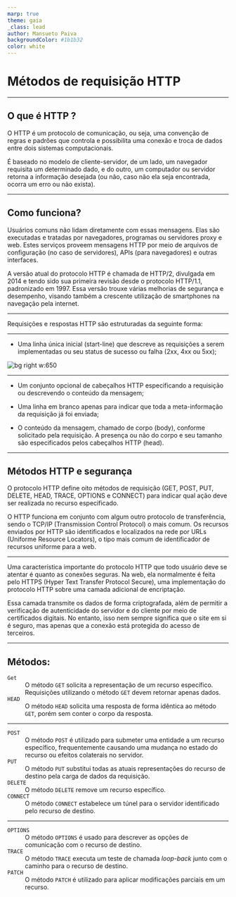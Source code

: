 ```yaml
---
marp: true
theme: gaia
_class: lead
author: Mansueto Paiva
backgroundColor: #1b1b32
color: white
---
```

# Métodos de requisição HTTP
---
## O que é HTTP ?

O HTTP é um protocolo de comunicação, ou seja, uma convenção de regras e padrões que controla e possibilita uma conexão e troca de dados entre dois sistemas computacionais.

É baseado no modelo de cliente-servidor, de um lado, um navegador requisita um determinado dado, e do outro, um computador ou servidor retorna a informação desejada (ou não, caso não ela seja encontrada, ocorra um erro ou não exista).

<!--
Criado na década de 1990, o HTTP surgiu da necessidade de se padronizar a troca de informações pela internet, de uma maneira que fosse leve, rápida e compreendida por todos os computadores conectados à rede.
-->

---

## Como funciona?

<!--
A comunicação é feito de forma Clientes e servidores pela internet trocando mensagens individuais. As mensagens enviadas pelo cliente, geralmente navegadores web, são chamadas de requisições (requests). As réplicas dos servidores são chamadas de respostas (responses), podendo conter algum conteúdo (como arquivos HTML) além de informações sobre o status da requisição.
-->

Usuários comuns não lidam diretamente com essas mensagens. Elas são executadas e tratadas por navegadores, programas ou servidores proxy e web. Estes serviços proveem mensagens HTTP por meio de arquivos de configuração (no caso de servidores), APIs (para navegadores) e outras interfaces.

A versão atual do protocolo HTTP é chamada de HTTP/2, divulgada em 2014 e tendo sido sua primeira revisão desde o protocolo HTTP/1.1, padronizado em 1997. Essa versão trouxe várias melhorias de segurança e desempenho, visando também a crescente utilização de smartphones na navegação pela internet.


---

Requisições e respostas HTTP são estruturadas da seguinte forma:

---

- Uma linha única inicial (start-line) que descreve as requisições a serem implementadas ou seu status de sucesso ou falha (2xx, 4xx ou 5xx); 

![bg right w:650](https://github.com/MansuetoPaiva/MansuetoPaiva/assets/133207241/12563748-97b0-48c8-97a5-577b5917906c)


---

- Um conjunto opcional de cabeçalhos HTTP especificando a requisição ou descrevendo o conteúdo da mensagem;

- Uma linha em branco apenas para indicar que toda a meta-informação da requisição já foi enviada;

- O conteúdo da mensagem, chamado de corpo (body), conforme solicitado pela requisição. A presença ou não do corpo e seu tamanho são especificados pelos cabeçalhos HTTP (head).

---

## Métodos HTTP e segurança

O protocolo HTTP define oito métodos de requisição (GET, POST, PUT, DELETE, HEAD, TRACE, OPTIONS e CONNECT) para indicar qual ação deve ser realizada no recurso especificado.

<!--
Os métodos GET e POST, PUT e DELETE são os mais utilizados em aplicações web. Um servidor HTTP deve implementar, pelo menos, os métodos GET e HEAD para ser funcional.
-->

O HTTP funciona em conjunto com algum outro protocolo de transferência, sendo o TCP/IP (Transmission Control Protocol) o mais comum. Os recursos enviados por HTTP são identificados e localizados na rede por URLs (Uniforme Resource Locators), o tipo mais comum de identificador de recursos uniforme para a web.

---

Uma característica importante do protocolo HTTP que todo usuário deve se atentar é quanto as conexões seguras. Na web, ela normalmente é feita pelo HTTPS (Hyper Text Transfer Protocol Secure), uma implementação do protocolo HTTP sobre uma camada adicional de encriptação.

Essa camada transmite os dados de forma criptografada, além de permitir a verificação de autenticidade do servidor e do cliente por meio de certificados digitais. No entanto, isso nem sempre significa que o site em si é seguro, mas apenas que a conexão está protegida do acesso de terceiros.

---
## Métodos:
<dl>
<dt id="get">
<code>Get</code>
</dt>
<dd>
    O método <code>GET</code> solicita a representação de um recurso específico. Requisições utilizando o método <code>GET</code> devem retornar apenas dados.
  </dd>

  <dt id="head">
<code>HEAD</code></dt>
<dd>
    O método <code>HEAD</code> solicita uma resposta de forma idêntica ao método <code>GET</code>, porém sem conter o corpo da resposta.
  </dd>

  ---
  <dt id="post">
<code>POST</code>
</dt>
<dd>
    O método <code>POST</code> é utilizado para submeter uma entidade a um recurso específico, frequentemente causando uma mudança no estado do recurso ou efeitos colaterais no servidor.
  </dd>

  <dt id="put">
<code>PUT</code>
</dt>
<dd>
    O método <code>PUT</code> substitui todas as atuais representações do recurso de destino pela carga de dados da requisição.
  </dd>
  <dt id="delete">
<code>DELETE</code>
</dt>
<dd>
    O método <code>DELETE</code> remove um recurso específico.
  </dd>
  <dt id="connect">
<code>CONNECT</code>
</dt>
<dd>
    O método <code>CONNECT</code> estabelece um túnel para o servidor identificado pelo recurso de destino.
  </dd>
  
  ---
  <dt id="options">
<code>OPTIONS</code>
</dt>
<dd>
    O método <code>OPTIONS</code> é usado para descrever as opções de comunicação com o recurso de destino.
  </dd>

<dt id="trace">
<code>TRACE</code>
</dt>
<dd>
    O método <code>TRACE</code> executa um teste de chamada <em>loop-back</em> junto com o caminho para o recurso de destino.
  </dd>

  <dt id="patch">
<code>PATCH</code>
 </dt>
<dd>
    O método <code>PATCH</code> é utilizado para aplicar modificações parciais em um recurso.
  </dd>
</dl>

